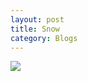 ```yaml
---
layout: post 
title: Snow
category: Blogs 
---
```



![]({{site.url}}/photos/2014/2014-12-11-2.jpg)

